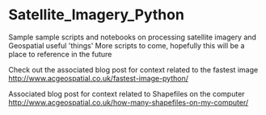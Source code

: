 # Satellite_Imagery_Python
Sample sample scripts and notebooks on processing satellite imagery and Geospatial useful 'things'
More scripts to come, hopefully this will be a place to reference in the future

Check out the associated blog post for context related to the fastest image
http://www.acgeospatial.co.uk/fastest-image-python/

Associated blog post for context related to Shapefiles on the computer
http://www.acgeospatial.co.uk/how-many-shapefiles-on-my-computer/
